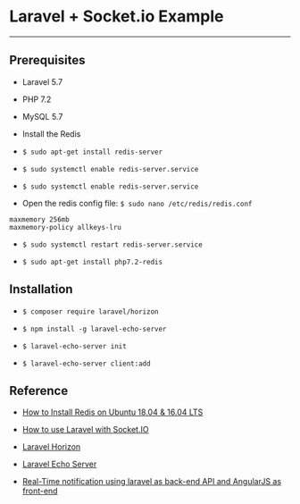 # Laravel + Socket.io Example
***

## Prerequisites

- Laravel 5.7

- PHP 7.2

- MySQL 5.7

- Install the Redis

- `$ sudo apt-get install redis-server`

- `$ sudo systemctl enable redis-server.service`

- `$ sudo systemctl enable redis-server.service`

- Open the redis config file: `$ sudo nano /etc/redis/redis.conf`

```redisConfig
maxmemory 256mb
maxmemory-policy allkeys-lru
```

- `$ sudo systemctl restart redis-server.service`

- `$ sudo apt-get install php7.2-redis`

## Installation

- `$ composer require laravel/horizon`

- `$ npm install -g laravel-echo-server`

- `$ laravel-echo-server init`

- `$ laravel-echo-server client:add`


## Reference

- [How to Install Redis on Ubuntu 18.04 & 16.04 LTS](https://tecadmin.net/install-redis-ubuntu/)

- [How to use Laravel with Socket.IO](https://medium.freecodecamp.org/how-to-use-laravel-with-socket-io-e7c7565cc19d)

- [Laravel Horizon](https://laravel.com/docs/5.7/horizon)

- [Laravel Echo Server](https://github.com/tlaverdure/laravel-echo-server)

- [Real-Time notification using laravel as back-end API and AngularJS as front-end](https://stackoverflow.com/questions/50035393/real-time-notification-using-laravel-as-back-end-api-and-angularjs-as-front-end)

